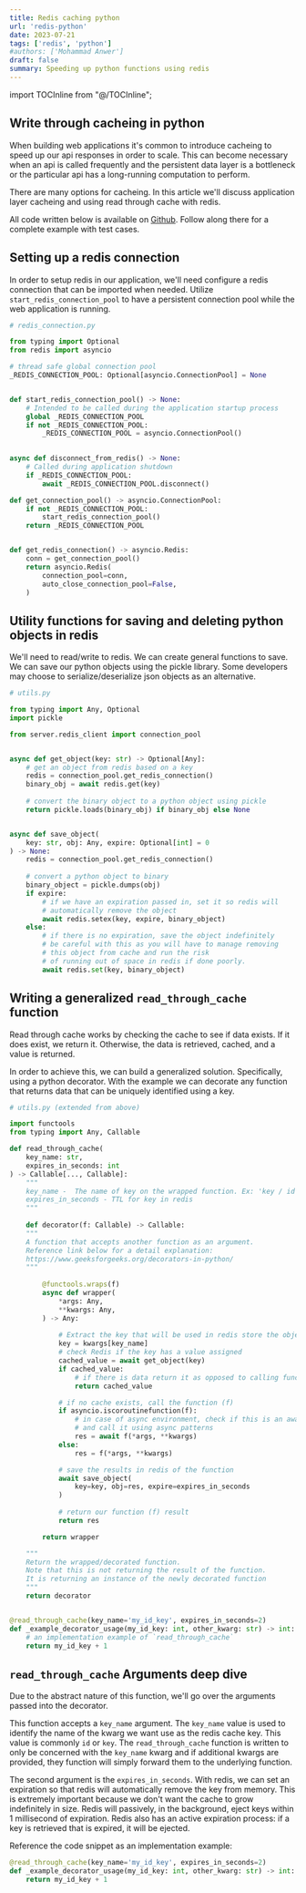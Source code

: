 ```yaml
---
title: Redis caching python
url: 'redis-python'
date: 2023-07-21
tags: ['redis', 'python']
#authors: ['Mohammad Anwer']
draft: false
summary: Speeding up python functions using redis
---
```

import TOCInline from "@/TOCInline";

<TOCInline toc={props.toc} exclude="Overview" toHeading={2} />


## Write through cacheing in python

When building web applications it's common to introduce cacheing to speed up our api responses 
in order to scale. This can become necessary when an api is called frequently and the persistent data layer
is a bottleneck or the particular api has a long-running computation to perform.

There are many options for cacheing. In this article we'll discuss application layer cacheing and using 
read through cache with redis. 

All code written below is available on [Github](https://github.com/mohanwer/fastapi-redis-example). Follow
along there for a complete example with test cases.

## Setting up a redis connection

In order to setup redis in our application, we'll need configure a redis connection that can be imported when needed. Utilize
`start_redis_connection_pool` to have a persistent connection pool while the web application is running.

```python 
# redis_connection.py

from typing import Optional
from redis import asyncio

# thread safe global connection pool
_REDIS_CONNECTION_POOL: Optional[asyncio.ConnectionPool] = None


def start_redis_connection_pool() -> None:
    # Intended to be called during the application startup process
    global _REDIS_CONNECTION_POOL
    if not _REDIS_CONNECTION_POOL:
        _REDIS_CONNECTION_POOL = asyncio.ConnectionPool()

        
async def disconnect_from_redis() -> None:
    # Called during application shutdown
    if _REDIS_CONNECTION_POOL:
        await _REDIS_CONNECTION_POOL.disconnect()

def get_connection_pool() -> asyncio.ConnectionPool:
    if not _REDIS_CONNECTION_POOL:
        start_redis_connection_pool()
    return _REDIS_CONNECTION_POOL


def get_redis_connection() -> asyncio.Redis:
    conn = get_connection_pool()
    return asyncio.Redis(
        connection_pool=conn,
        auto_close_connection_pool=False,
    )
```

## Utility functions for saving and deleting python objects in redis
We'll need to read/write to redis. We can create general functions to save. We can save our python
objects using the pickle library. Some developers may choose to serialize/deserialize json objects as an
alternative.

```python
# utils.py

from typing import Any, Optional
import pickle

from server.redis_client import connection_pool


async def get_object(key: str) -> Optional[Any]:
    # get an object from redis based on a key
    redis = connection_pool.get_redis_connection()
    binary_obj = await redis.get(key)
    
    # convert the binary object to a python object using pickle
    return pickle.loads(binary_obj) if binary_obj else None


async def save_object(
    key: str, obj: Any, expire: Optional[int] = 0
) -> None:
    redis = connection_pool.get_redis_connection()
    
    # convert a python object to binary
    binary_object = pickle.dumps(obj)
    if expire:
        # if we have an expiration passed in, set it so redis will 
        # automatically remove the object
        await redis.setex(key, expire, binary_object)
    else:
        # if there is no expiration, save the object indefinitely
        # be careful with this as you will have to manage removing 
        # this object from cache and run the risk
        # of running out of space in redis if done poorly.
        await redis.set(key, binary_object)

```
## Writing a generalized `read_through_cache` function
Read through cache works by checking the cache to see if data exists. If it does exist, we return it. Otherwise,
the data is retrieved, cached, and a value is returned.

In order to achieve this, we can build a generalized solution. Specifically, using a python decorator. With the example
we can decorate any function that returns data that can be uniquely identified using a key.
```python
# utils.py (extended from above)

import functools
from typing import Any, Callable

def read_through_cache(
    key_name: str, 
    expires_in_seconds: int
) -> Callable[..., Callable]:
    """
    key_name -  The name of key on the wrapped function. Ex: 'key / id'
    expires_in_seconds - TTL for key in redis
    """
    
    def decorator(f: Callable) -> Callable:  
    """
    A function that accepts another function as an argument. 
    Reference link below for a detail explanation:
    https://www.geeksforgeeks.org/decorators-in-python/
    """    
    
        @functools.wraps(f)
        async def wrapper(
            *args: Any,
            **kwargs: Any,
        ) -> Any:
            
            # Extract the key that will be used in redis store the object.
            key = kwargs[key_name]
            # check Redis if the key has a value assigned
            cached_value = await get_object(key)
            if cached_value:
                # if there is data return it as opposed to calling function (f)
                return cached_value

            # if no cache exists, call the function (f)
            if asyncio.iscoroutinefunction(f):
                # in case of async environment, check if this is an awaitable function
                # and call it using async patterns
                res = await f(*args, **kwargs)
            else:
                res = f(*args, **kwargs)

            # save the results in redis of the function
            await save_object(
                key=key, obj=res, expire=expires_in_seconds
            )
            
            # return our function (f) result
            return res

        return wrapper

    """
    Return the wrapped/decorated function.
    Note that this is not returning the result of the function. 
    It is returning an instance of the newly decorated function
    """
    return decorator


@read_through_cache(key_name='my_id_key', expires_in_seconds=2)
def _example_decorator_usage(my_id_key: int, other_kwarg: str) -> int:
    # an implementation example of `read_through_cache`
    return my_id_key + 1
```


## `read_through_cache` Arguments deep dive
Due to the abstract nature of this function, we'll go over the arguments passed into the decorator.

This function accepts a `key_name` argument. The `key_name` value is used to identify the name of the kwarg we want use
as the redis cache key. This value is commonly `id` or `key`. The `read_through_cache` function is written to only be 
concerned with the `key_name` kwarg and if additional kwargs are provided, they function will simply forward them to 
the underlying function.

The second argument is the `expires_in_seconds`. With redis, we can set an expiration so that redis will automatically 
remove the key from memory. This is extremely important because we don't want the cache to grow indefinitely in size.
Redis will passively, in the background, eject keys within 1 millisecond of expiration. Redis also has an active 
expiration process: if a key is retrieved that is expired, it will be ejected.

Reference the code snippet as an implementation example:

```python
@read_through_cache(key_name='my_id_key', expires_in_seconds=2)
def _example_decorator_usage(my_id_key: int, other_kwarg: str) -> int:
    return my_id_key + 1
```
